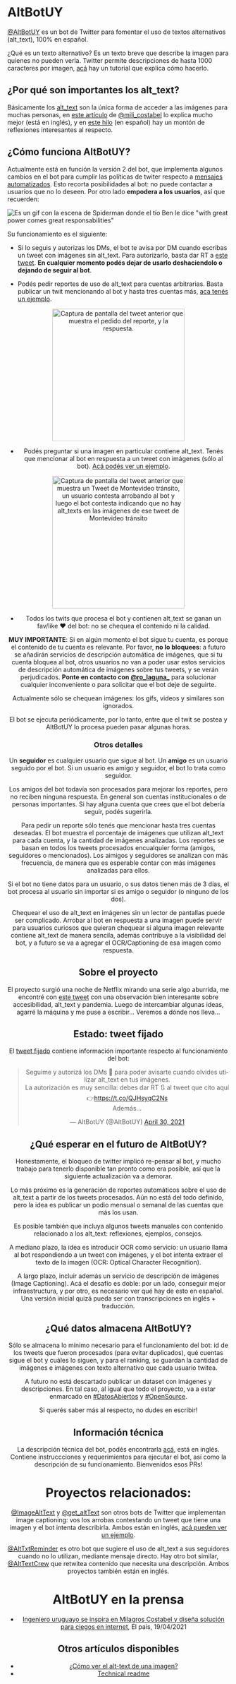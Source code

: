 # AltBotUY

[@AltBotUY](https://twitter.com/AltBotUY) es un bot de Twitter para fomentar el uso de textos alternativos (alt_text), 
100% en español.

¿Qué es un texto alternativo? Es un texto breve que describe la imagen para quienes no pueden verla. Twitter permite 
descripciones de hasta 1000 caracteres por imagen, [acá](https://help.twitter.com/es/using-twitter/picture-descriptions)
hay un tutorial que explica cómo hacerlo.

## ¿Por qué son importantes los alt_text?
Básicamente los [alt_text](https://es.wikipedia.org/wiki/Wikipedia:Texto_alternativo_para_las_im%C3%A1genes) son la única forma de acceder a las imágenes para muchas personas, en [este artículo](https://www.lacunavoices.com/explore-world-with-lacuna-voices/being-blind-in-digital-world-social-media-inernet-accessibility)
de [@mili_costabel](https://twitter.com/mili_costabel) lo explica mucho mejor (está en inglés), y en
[este hilo](https://twitter.com/mili_costabel/status/1383129606803369990) (en español) hay un montón de reflexiones 
interesantes al respecto. 

## ¿Cómo funciona AltBotUY?

Actualmente está en función la versión 2 del bot, que implementa algunos cambios en el bot para cumplir las 
políticas de twiter respecto a [mensajes automatizados](https://help.twitter.com/es/rules-and-policies/twitter-automation).
Esto recorta posibilidades al bot: no puede contactar a usuarios que no lo deseen. Por otro lado **empodera a los 
usuarios**, así que recuerden:

![Es un gif con la escena de Spiderman donde el tío Ben le dice "with great power comes great responsabilities"](https://i.pinimg.com/originals/4c/3b/39/4c3b395bb7e3b40b780ac97f287b6ab3.gif)

Su funcionamiento es el siguiente:

* Si lo seguis y autorizas los DMs, el bot te avisa por DM cuando escribas un tweet con imágenes sin alt_text. 
Para autorizarlo, basta dar RT a [este tweet](https://twitter.com/AltBotUY/status/1385971762819706888). 
**En cualquier momento podés dejar de usarlo deshaciendolo o dejando de seguir al bot**. 

* Podés pedir reportes de uso de alt_text para cuentas arbitrarias. Basta publicar un twit mencionando al bot y 
hasta tres cuentas más, [aca tenés un ejemplo](https://twitter.com/ro_laguna_/status/1387866272705261569). 

<center>
<img src="https://pbs.twimg.com/media/E0QMRefXMAUySF_?format=jpg&name=large" width="300" alt="Captura de pantalla del tweet anterior que muestra el pedido del reporte, y la respuesta.">
<center/>

* Podés preguntar si una imagen en particular contiene alt_text. Tenés que mencionar al bot en respuesta a un tweet con 
imágenes (sólo al bot). [Acá podés ver un ejemplo](https://twitter.com/ro_laguna_/status/1388105417574727682).

<center>
<img src="https://pbs.twimg.com/media/E0QM9hcX0AI9NUx?format=jpg&name=large" width="300" alt="Captura de pantalla del tweet anterior que muestra un Tweet de Montevideo tránsito, un usuario contesta arrobando al bot y luego el bot contesta indicando que no hay alt_texts en las imágenes de ese tweet de Montevideo tránsito">
<center/>

* Todos los twits que procesa el bot y contienen alt_text se ganan un fav/like ❤️ del bot: no se chequea el contenido ni la calidad.

**MUY IMPORTANTE**: Si en algún momento el bot sigue tu cuenta, es porque el contenido de tu cuenta es relevante.
Por favor, **no lo bloquees**: a futuro se añadirán servicios de descripción automática de imágenes, 
que si tu cuenta bloquea al bot, otros usuarios no van a poder usar estos servicios de descripción automática de 
imágenes sobre tus tweets, y se verán perjudicados. 
**Ponte en contacto con [@ro_laguna_](https://twitter.com/ro_laguna_)** para solucionar cualquier inconveniente o 
para solicitar que el bot deje de seguirte. 

Actualmente sólo se chequean imágenes: los gifs, videos y similares son ignorados.

El bot se ejecuta periódicamente, por lo tanto, entre que el twit se postea y AltBotUY lo procesa pueden 
pasar algunas horas.

### Otros detalles

Un **seguidor** es cualquier usuario que sigue al bot. Un **amigo** es un usuario seguido por el bot. 
Si un usuario es amigo y seguidor, el bot lo trata como seguidor.

Los amigos del bot todavía son procesados para mejorar los reportes, pero no reciben ninguna respuesta. 
En general son cuentas institucionales o de personas importantes. Si hay alguna cuenta que crees que el bot 
debería seguir, podés sugerirla.

Para pedir un reporte sólo tenés que mencionar hasta tres cuentas deseadas. El bot muestra el porcentaje de imágenes 
que utilizan alt_text para cada cuenta, y la cantidad de imágenes analizadas. Los reportes se basan en todos los tweets 
procesados encualquier forma (amigos, seguidores o mencionados). Los aimigos y seguidores se analizan con 
más frecuencia, de manera que es esperable contar con más imágenes analizadas para ellos.

Si el bot no tiene datos para un usuario, o sus datos tienen más de 3 días, el bot procesa al usuario sin importar si 
es amigo o seguidor (o ninguno de los dos).

Chequear el uso de alt_text en imágenes sin un lector de pantallas puede ser complicado. Arrobar al bot en respuesta a 
una imagen puede servir para usuarios curiosos que quieran chequear si alguna imagen relevante contiene alt_text de 
manera sencila, además contribuye a la visibilidad del bot, y a futuro se va a agregar el OCR/Captioning de esa imagen 
como respuesta.  

## Sobre el proyecto

El proyecto surgió una noche de Netflix mirando una serie algo aburrida, me encontré con 
[este tweet](https://twitter.com/mili_costabel/status/1380992677727117317) con una 
observación bien interesante sobre accesibilidad, alt_text y pandemia. Luego de intercambiar algunas ideas,
 agarré la máquina y me puse a escribir... Veremos a dónde nos lleva...

## Estado: tweet fijado

El [tweet fijado](https://twitter.com/AltBotUY/status/1388263808393678850) contiene información importante respecto al funcionamiento del bot:

<!--html_preserve-->
<blockquote class="twitter-tweet"><p lang="es" dir="ltr">Seguime y autorizá los DMs 📩 para poder avisarte cuando olvides utilizar alt_text en tus imágenes.<br>La autorización es muy sencilla: debes dar RT 🔃 al tweet que cito aquí 👉<a href="https://t.co/QJHsyqC2Ns">https://t.co/QJHsyqC2Ns</a><br>Además...</p>&mdash; AltBotUY (@AltBotUY) <a href="https://twitter.com/AltBotUY/status/1388263808393678850?ref_src=twsrc%5Etfw">April 30, 2021</a></blockquote>
<!--/html_preserve-->

## ¿Qué esperar en el futuro de AltBotUY?

Honestamente, el bloqueo de twitter implicó re-pensar al bot, y mucho trabajo para tenerlo disponible tan pronto
como era posible, así que la siguiente actualización va a demorar.

Lo más próximo es la generación de reportes automáticos sobre el uso de alt_text a partir de los tweets procesados.
Aún no está del todo definido, pero la idea es publicar un podio mensual o semanal de las cuentas que más los usan.

Es posible también que incluya algunos tweets manuales con contenido relacionado a los alt_text: reflexiones, ejemplos, 
consejos.

A mediano plazo, la idea es introducir OCR como servicio: un usuario llama al bot respondiendo a un tweet con imágenes, 
y el bot intenta extraer el texto de la imagen (OCR: Optical Character Recognition).

A largo plazo, incluir además un servicio de descripción de imágenes (Image Captioning). Acá el desafío es 
doble: por un lado, conseguir mejor infraestructura, y por otro, es necesario ver qué hay de esto en español. 
Una versión inicial quizá pueda ser con transcripciones en inglés + traducción.


## ¿Qué datos almacena AltBotUY?  

Sólo se almacena lo mínimo necesario para el funcionamiento del bot: id de los tweets que fueron procesados 
(para evitar duplicados), qué cuentas sigue el bot y cuáles lo siguen, y para el ranking, se guardan la cantidad de 
imágenes e imágenes con texto alternativo que cada usuario twitea.

A futuro no está descartado publicar un dataset con imágenes y descripciones. En tal caso, al igual que todo el proyecto, 
va a estar enmarcado en [#DatosAbiertos](https://twitter.com/hashtag/DatosAbiertos) y 
[#OpenSource](https://twitter.com/hashtag/OpenSource).

Si querés saber más al respecto, no dudes en escribir!

## Información técnica
La descripción técnica del bot, podés encontrarla [acá](docs/technical-readme.md), está en inglés.
Contiene instruccciones y requerimientos para ejecutar el bot, así como la descripción de su funcionamiento. Bienvenidos esos PRs!

# Proyectos relacionados:

[@ImageAltText](https://twitter.com/ImageAltText) y [@get_altText](https://twitter.com/get_altText) son otros bots de 
Twitter que implementan image captioning: vos los arrobas contestando un tweet que tiene una imagen y el bot intenta
describirla. Ambos están en inglés, 
[acá pueden ver un ejemplo](https://twitter.com/ImageAltText/status/1383873803860602891).

[@AltTxtReminder](https://twitter.com/AltTxtReminder) es otro bot que sugiere el uso de alt_text a sus seguidores cuando 
no lo utilizan, mediante mensaje directo.  Hay otro bot similar, [@AltTextCrew](https://twitter.com/AltTextCrew) que retwitea 
contenido que necesita una descripción. Ambos proyectos también están en inglés.

# AltBotUY en la prensa
* [Ingeniero uruguayo se inspira en Milagros Costabel y diseña solución para ciegos en internet](https://www.elpais.com.uy/vida-actual/ingeniero-uruguayo-inspira-milagros-costable-disena-solucion-ciegos-internet.html), El país, 19/04/2021

## Otros artículos disponibles
 * [¿Cómo ver el alt-text de una imagen?](docs/mostrar-alt-texts.md)
 * [Technical readme](docs/technical-readme.md)

